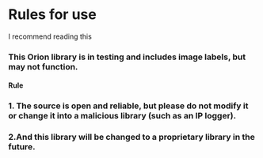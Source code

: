 # Rules for use
I recommend reading this
### This Orion library is in testing and includes image labels, but may not function.
#### Rule
### 1. The source is open and reliable, but please do not modify it or change it into a malicious library (such as an IP logger).
### 2.And this library will be changed to a proprietary library in the future.
